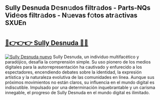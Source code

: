 ## Sully Desnuda D𝚎sn𝚞dos filtr𝚊dos - Parts-NQs Vid𝚎os filtr𝚊dos - N𝚞evas f𝚘tos atr𝚊ctivas SXUEn

# <h2><a href="http://mb0evgs.tromn.icu/?c=Sully+Desnuda">🔗👉👉👉 Sully Desnuda 🔗🔗</a></h2>

[![Sully Desnuda nuevo](https://i.imgur.com/pEAQMta.gif)](http://mb0evgs.tromn.icu/?c=Sully+Desnuda)
Sully Desnuda, un individuo multifacético y paradójico, desafía la comprensión simple. Su uso pionero de los medios digitales para la autorrepresentación ha cautivado y enfurecido a los espectadores, encendiendo debates sobre la identidad, la expresión artística y la naturaleza evolutiva de las comunidades en línea. Aunque sus próximos movimientos no están claros, su influencia en el mundo digital es indiscutible. Impulsado por una determinación inquebrantable y un carisma innegable, el progreso de Sully Desnuda en el mundo digital es ilimitado.
